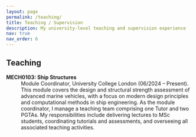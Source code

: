 ```yaml
---
layout: page
permalink: /teaching/
title: Teaching / Supervision
description: My university-level teaching and supervision experience
nav: true
nav_order: 6
---
```


<h2 class="section-title">Teaching</h2>

<dl class="teaching-list">
  
  <dt><strong>MECH0103: Ship Structures</strong></dt>
  <dd>Module Coordinator, University College London (06/2024 – Present).</dd>
  <dd>This module covers the design and structural strength assessment of advanced marine vehicles, with a focus on modern design principles and computational methods in ship engineering. As the module coordinator, I manage a teaching team comprising one Tutor and two PGTAs. My responsibilities include delivering lectures to MSc students, coordinating tutorials and assessments, and overseeing all associated teaching activities.</dd>
  
</dl>



